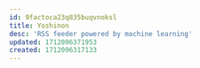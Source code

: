 ```yaml
---
id: 9factoca23q835buqvnoksl
title: Yoshinon
desc: 'RSS feeder powered by machine learning'
updated: 1712096371953
created: 1712096317133
---
```

